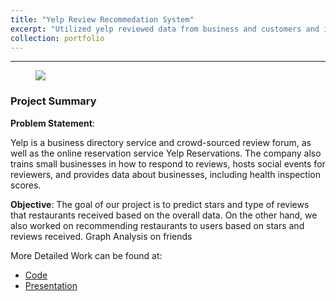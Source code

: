 ```yaml
---
title: "Yelp Review Recommedation System"
excerpt: "Utilized yelp reviewed data from business and customers and implemented associate mining to build recommendation system for both business and consumers. In addition, performed graph using friends feature. <br/><img src='/images/frontpage1.PNG'>"
collection: portfolio
---
```


---
<figure class="aligncenter">
    <img src="https://i2.wp.com/moguldom.com/wp-content/uploads/2020/03/Yelp-Review-Logo.jpg?w=860&ssl=1" />
</figure>

### Project Summary

**Problem Statement**:

Yelp is a business directory service and crowd-sourced review forum, as well as the online reservation service Yelp Reservations. The company also trains small businesses in how to respond to reviews, hosts social events for reviewers, and provides data about businesses, including health inspection scores.

**Objective**:
The goal of our project is to predict stars and type of reviews that restaurants received based on the overall data. On the other hand, we also worked on recommending restaurants to users based on stars and reviews received.
Graph Analysis on friends


More Detailed Work can be found at:
  - <a href="https://github.com/yuling0330/yelp-review-big-data/tree/master/notebook" title="Title">Code</a>
  - <a href="hhttps://github.com/yuling0330/yelp-review-big-data/tree/master/presentation" title="Title">Presentation</a>
